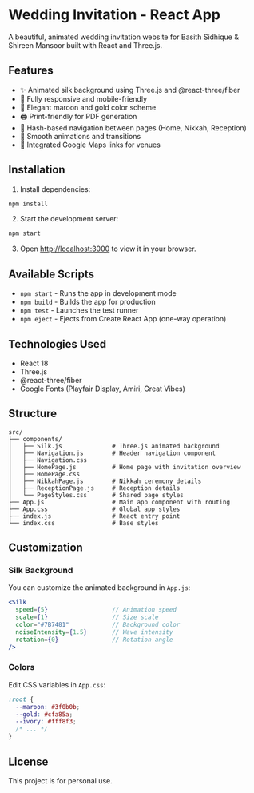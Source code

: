 # Wedding Invitation - React App

A beautiful, animated wedding invitation website for Basith Sidhique & Shireen Mansoor built with React and Three.js.

## Features

- ✨ Animated silk background using Three.js and @react-three/fiber
- 📱 Fully responsive and mobile-friendly
- 🎨 Elegant maroon and gold color scheme
- 🖨️ Print-friendly for PDF generation
- 🧭 Hash-based navigation between pages (Home, Nikkah, Reception)
- 💫 Smooth animations and transitions
- 📍 Integrated Google Maps links for venues

## Installation

1. Install dependencies:
```bash
npm install
```

2. Start the development server:
```bash
npm start
```

3. Open [http://localhost:3000](http://localhost:3000) to view it in your browser.

## Available Scripts

- `npm start` - Runs the app in development mode
- `npm build` - Builds the app for production
- `npm test` - Launches the test runner
- `npm eject` - Ejects from Create React App (one-way operation)

## Technologies Used

- React 18
- Three.js
- @react-three/fiber
- Google Fonts (Playfair Display, Amiri, Great Vibes)

## Structure

```
src/
├── components/
│   ├── Silk.js              # Three.js animated background
│   ├── Navigation.js        # Header navigation component
│   ├── Navigation.css
│   ├── HomePage.js          # Home page with invitation overview
│   ├── HomePage.css
│   ├── NikkahPage.js        # Nikkah ceremony details
│   ├── ReceptionPage.js     # Reception details
│   └── PageStyles.css       # Shared page styles
├── App.js                   # Main app component with routing
├── App.css                  # Global app styles
├── index.js                 # React entry point
└── index.css                # Base styles
```

## Customization

### Silk Background
You can customize the animated background in `App.js`:

```jsx
<Silk
  speed={5}                  // Animation speed
  scale={1}                  // Size scale
  color="#7B7481"            // Background color
  noiseIntensity={1.5}       // Wave intensity
  rotation={0}               // Rotation angle
/>
```

### Colors
Edit CSS variables in `App.css`:

```css
:root {
  --maroon: #3f0b0b;
  --gold: #cfa85a;
  --ivory: #fff8f3;
  /* ... */
}
```

## License

This project is for personal use.
